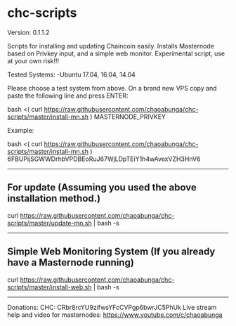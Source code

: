 # chc-scripts
Version: 0.1.1.2

Scripts for installing and updating Chaincoin easily. Installs Masternode based on Privkey input, and a simple web monitor.
Experimental script, use at your own risk!!!

Tested Systems: 
  -Ubuntu 17.04, 16.04, 14.04

Please choose a test system from above.
On a brand new VPS copy and paste the following line and press ENTER:

bash <( curl https://raw.githubusercontent.com/chaoabunga/chc-scripts/master/install-mn.sh ) MASTERNODE_PRIVKEY

Example:

bash <( curl https://raw.githubusercontent.com/chaoabunga/chc-scripts/master/install-mn.sh ) 6FBUPijSGWWDrhbVPDBEoRuJ67WjLDpTEiY1h4wAvexVZH3HnV6

----------------------------------------------------
For update
(Assuming you used the above installation method.)
----------------------------------------------------

curl https://raw.githubusercontent.com/chaoabunga/chc-scripts/master/update-mn.sh | bash -s 

-------------------------------------------
Simple Web Monitoring System
(If you already have a Masternode running)
-------------------------------------------

curl https://raw.githubusercontent.com/chaoabunga/chc-scripts/master/install-web.sh | bash -s 

**********

Donations:  CHC: CRbr8rcYU9zifwsYFcCVPgp6bwrJC5PhUk
Live stream help and video for masternodes: https://www.youtube.com/c/chaoabunga
